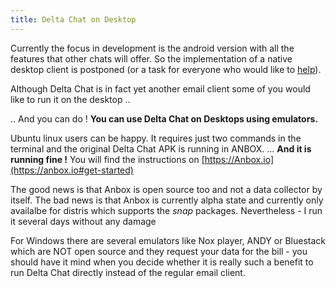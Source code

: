 ```yaml
---
title: Delta Chat on Desktop
---
```


Currently the focus in development is the android version with all the features that other chats will offer.
So the implementation of a native desktop client is postponed (or a task for everyone who would like to [help](support)).

Although Delta Chat is in fact yet another email client some of you would like to run it on the desktop ..

.. And you can do !
**You can use Delta Chat on Desktops using emulators.**

Ubuntu linux users can be happy. It requires just two commands in the terminal and the original Delta Chat APK is running in ANBOX. ... **And it is running fine !**
You will find the instructions on [https://Anbox.io](https://anbox.io#get-started)

The good news is that Anbox is open source too and not a data collector by itself.
The bad news is that Anbox is currently alpha state and currently only availalbe for distris which supports the *snap* packages.
Nevertheless - I run it several days without any damage 

For Windows there are several emulators like Nox player, ANDY or Bluestack which are NOT open source and they request your data for the bill - you should have it mind when you decide whether it is really such a benefit to run Delta Chat directly instead of the regular email client.

